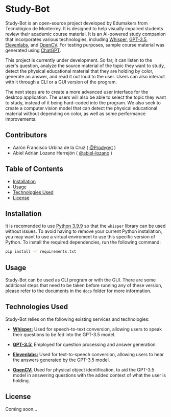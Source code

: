 # Study-Bot

Study-Bot is an open-source project developed by Edumakers from Tecnológico de Monterrey. It is designed to help visually impaired students review their academic course material. It is an AI-powered study companion that incorporates various technologies, including [Whisper](https://openai.com/research/whisper), [GPT-3.5](https://platform.openai.com/docs/models/gpt-3-5), [Elevenlabs](https://beta.elevenlabs.io/), and [OpenCV](https://opencv.org/). For testing purposes, sample course material was generated using [ChatGPT](https://openai.com/blog/chatgpt).
<!-- Note: The topic used for testing was recently changed from Embryology to Human Body -->
This project is currently under development. So far, it can listen to the user's question, analyze the source material of the topic they want to study, detect the physical educational material that they are holding by color, generate an answer, and read it out loud to the user. Users can also interact with it through a CLI or a GUI version of the program.

The next steps are to create a more advanced user interface for the desktop application. The users will also be able to select the topic they want to study, instead of it being hard-coded into the program. We also seek to create a computer vision model that can detect the physical educational material without depending on color, as well as some performance improvements.

## Contributors

- Aarón Francisco Urbina de la Cruz ( [@Prodygyt](https://github.com/Prodygyt) )
- Abiel Adrián Lozano Herrejón ( [@abiel-lozano](https://github.com/abiel-lozano) )


## Table of Contents

- [Installation](#installation)
- [Usage](#usage)
- [Technologies Used](#technologies-used)
- [License](#license)

## Installation

It is recomended to use [Python 3.9.9](https://www.python.org/downloads/release/python-399/) so that the ```whisper``` library can be used without issues. To avoid having to remove your current Python installation, you may want to use a virtual enviroment to use this specific version of Python. To install the required dependencies, run the following command:

```bash
pip install -r requirements.txt
```

## Usage

Study-Bot can be used as CLI program or with the GUI. There are some additional steps that need to be taken before running any of these version, please refer to the documents in the ```docs``` folder for more information.

## Technologies Used

Study-Bot relies on the following existing services and technologies:

- **[Whisper:](https://openai.com/research/whisper)** Used for speech-to-text conversion, allowing users to speak their questions to be fed into the GPT-3.5 model.

- **[GPT-3.5:](https://platform.openai.com/docs/models/gpt-3-5)** Employed for question processing and answer generation.

- **[Elevenlabs:](https://beta.elevenlabs.io/)** Used for text-to-speech conversion, allowing users to hear the answers generated by the GPT-3.5 model.

- **[OpenCV:](https://opencv.org/)** Used for physical object identification, to aid the GPT-3.5 model in answering questions with the added context of what the user is holding.

## License

Coming soon...